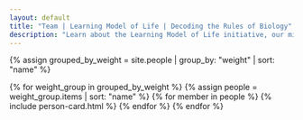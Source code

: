 ```yaml
---
layout: default
title: "Team | Learning Model of Life | Decoding the Rules of Biology"
description: "Learn about the Learning Model of Life initiative, our mission to decode the rules of biology, and our interdisciplinary approach combining deep biological expertise with leading AI research."
---
```


{% assign grouped_by_weight = site.people | group_by: "weight" | sort: "name" %}

<div class="team-content"> 
    <div class="team-grid">
{% for weight_group in grouped_by_weight %}
    {% assign people = weight_group.items | sort: "name" %}
    {% for member in people   %}
        {% include person-card.html %}
    {% endfor %}
{% endfor %}
    </div>
</div>

